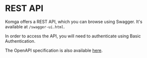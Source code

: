 # REST API

Komga offers a REST API, which you can browse using Swagger. It's available at `/swagger-ui.html`.

In order to access the API, you will need to authenticate using Basic Authentication.

The OpenAPI specification is also available [here](https://github.com/gotson/komga/blob/master/komga/docs/openapi.json).